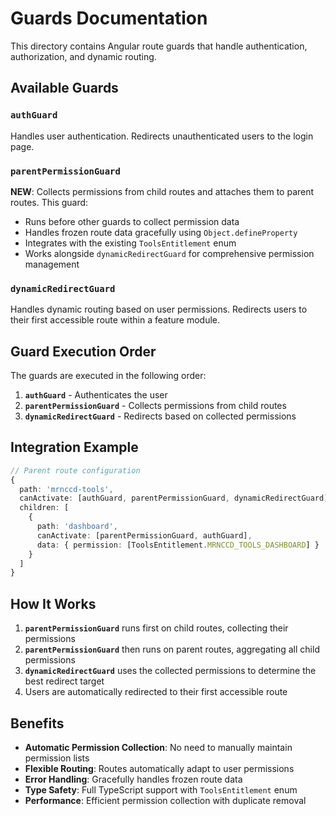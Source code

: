 # Guards Documentation

This directory contains Angular route guards that handle authentication, authorization, and dynamic routing.

## Available Guards

### `authGuard`
Handles user authentication. Redirects unauthenticated users to the login page.

### `parentPermissionGuard`
**NEW**: Collects permissions from child routes and attaches them to parent routes. This guard:
- Runs before other guards to collect permission data
- Handles frozen route data gracefully using `Object.defineProperty`
- Integrates with the existing `ToolsEntitlement` enum
- Works alongside `dynamicRedirectGuard` for comprehensive permission management

### `dynamicRedirectGuard`
Handles dynamic routing based on user permissions. Redirects users to their first accessible route within a feature module.

## Guard Execution Order

The guards are executed in the following order:

1. **`authGuard`** - Authenticates the user
2. **`parentPermissionGuard`** - Collects permissions from child routes
3. **`dynamicRedirectGuard`** - Redirects based on collected permissions

## Integration Example

```typescript
// Parent route configuration
{
  path: 'mrnccd-tools',
  canActivate: [authGuard, parentPermissionGuard, dynamicRedirectGuard],
  children: [
    {
      path: 'dashboard',
      canActivate: [parentPermissionGuard, authGuard],
      data: { permission: [ToolsEntitlement.MRNCCD_TOOLS_DASHBOARD] }
    }
  ]
}
```

## How It Works

1. **`parentPermissionGuard`** runs first on child routes, collecting their permissions
2. **`parentPermissionGuard`** then runs on parent routes, aggregating all child permissions
3. **`dynamicRedirectGuard`** uses the collected permissions to determine the best redirect target
4. Users are automatically redirected to their first accessible route

## Benefits

- **Automatic Permission Collection**: No need to manually maintain permission lists
- **Flexible Routing**: Routes automatically adapt to user permissions
- **Error Handling**: Gracefully handles frozen route data
- **Type Safety**: Full TypeScript support with `ToolsEntitlement` enum
- **Performance**: Efficient permission collection with duplicate removal
